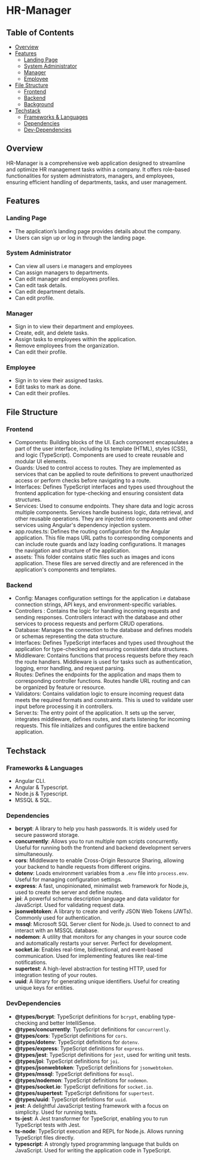 # HR-Manager

## Table of Contents
- [Overview](#overview)
- [Features](#features)
  - [Landing Page](#landing-page)
  - [System Administrator](#system-administrator)
  - [Manager](#manager)
  - [Employee](#employee)
- [File Structure](#file-structure)
  - [Frontend](#frontend)
  - [Backend](#backend)
  - [Background](#background) 
- [Techstack](#techstack)   
  - [Frameworks & Languages](#frameworks--languages)
  - [Dependencies](#dependencies)
  - [Dev-Dependencies](#devdependencies)

## Overview
HR-Manager is a comprehensive web application designed to streamline and optimize HR management tasks within a company. It offers role-based functionalities for system administrators, managers, and employees, ensuring efficient handling of departments, tasks, and user management.

## Features

### Landing Page
- The application’s landing page provides details about the company.
- Users can sign up or log in through the landing page.

### System Administrator
- Can view all users i.e managers and  employees
- Can assign managers to departments.
- Can edit manager and employees profiles. 
- Can edit task details. 
- Can edit department details.
- Can edit profile.

### Manager
- Sign in to view their department and employees.
- Create, edit, and delete tasks.
- Assign tasks to employees within the application.
- Remove employees from the organization.
- Can edit their profile.

### Employee
- Sign in to view their assigned tasks.
- Edit tasks to mark as done.
- Can edit their profiles.

## File Structure

### Frontend
- Components: Building blocks of the UI. Each component encapsulates a part of the user interface, including its template (HTML), styles (CSS), and logic (TypeScript). Components are used to create reusable and modular UI elements.
- Guards: Used to control access to routes. They are implemented as services that can be applied to route definitions to prevent unauthorized access or perform checks before navigating to a route.
- Interfaces: Defines TypeScript interfaces and types used throughout the frontend application for type-checking and ensuring consistent data structures. 
- Services: Used to consume endpoints. They share data and logic across multiple components. Services handle business logic, data retrieval, and other reusable operations. They are injected into components and other services using Angular's dependency injection system.
- app.routes.ts: Defines the routing configuration for the Angular application. This file maps URL paths to corresponding components and can include route guards and lazy loading configurations. It manages the navigation and structure of the application.
- assets: This folder contains static files such as images and icons application. These files are served directly and are referenced in the application's components and templates.

### Backend
- Config: Manages configuration settings for the application i.e database connection strings, API keys, and environment-specific variables.
- Controllers : Contains the logic for handling incoming requests and sending responses. Controllers interact with the database and other services to process requests and perform CRUD operations.
- Database:  Manages the connection to the database and defines models or schemas representing the data structure.
- Interfaces: Defines TypeScript interfaces and types used throughout the application for type-checking and ensuring consistent data structures.
- Middleware: Contains functions that process requests before they reach the route handlers. Middleware is used for tasks such as authentication, logging, error handling, and request parsing.
- Routes: Defines the endpoints for the application and maps them to corresponding controller functions. Routes handle URL routing and can be organized by feature or resource.
- Validators: Contains validation logic to ensure incoming request data meets the required formats and constraints. This is used to validate user input before processing it in controllers.
- Server.ts: The entry point of the application. It sets up the server, integrates middleware, defines routes, and starts listening for incoming requests. This file initializes and configures the entire backend application.

## Techstack

### Frameworks & Languages
- Angular CLI.
- Angular & Typescript.
- Node.js & Typescript.
- MSSQL & SQL.

### Dependencies
- **bcrypt**: A library to help you hash passwords. It is widely used for secure password storage.
- **concurrently**: Allows you to run multiple npm scripts concurrently. Useful for running both the frontend and backend development servers simultaneously.
- **cors**: Middleware to enable Cross-Origin Resource Sharing, allowing your backend to handle requests from different origins.
- **dotenv**: Loads environment variables from a `.env` file into `process.env`. Useful for managing configuration settings.
- **express**: A fast, unopinionated, minimalist web framework for Node.js, used to create the server and define routes.
- **joi**: A powerful schema description language and data validator for JavaScript. Used for validating request data.
- **jsonwebtoken**: A library to create and verify JSON Web Tokens (JWTs). Commonly used for authentication.
- **mssql**: Microsoft SQL Server client for Node.js. Used to connect to and interact with an MSSQL database.
- **nodemon**: A utility that monitors for any changes in your source code and automatically restarts your server. Perfect for development.
- **socket.io**: Enables real-time, bidirectional, and event-based communication. Used for implementing features like real-time notifications.
- **supertest**: A high-level abstraction for testing HTTP, used for integration testing of your routes.
- **uuid**: A library for generating unique identifiers. Useful for creating unique keys for entities.

### DevDependencies

- **@types/bcrypt**: TypeScript definitions for `bcrypt`, enabling type-checking and better IntelliSense.
- **@types/concurrently**: TypeScript definitions for `concurrently`.
- **@types/cors**: TypeScript definitions for `cors`.
- **@types/dotenv**: TypeScript definitions for `dotenv`.
- **@types/express**: TypeScript definitions for `express`.
- **@types/jest**: TypeScript definitions for `jest`, used for writing unit tests.
- **@types/joi**: TypeScript definitions for `joi`.
- **@types/jsonwebtoken**: TypeScript definitions for `jsonwebtoken`.
- **@types/mssql**: TypeScript definitions for `mssql`.
- **@types/nodemon**: TypeScript definitions for `nodemon`.
- **@types/socket.io**: TypeScript definitions for `socket.io`.
- **@types/supertest**: TypeScript definitions for `supertest`.
- **@types/uuid**: TypeScript definitions for `uuid`.
- **jest**: A delightful JavaScript testing framework with a focus on simplicity. Used for running tests.
- **ts-jest**: A Jest transformer for TypeScript, enabling you to run TypeScript tests with Jest.
- **ts-node**: TypeScript execution and REPL for Node.js. Allows running TypeScript files directly.
- **typescript**: A strongly typed programming language that builds on JavaScript. Used for writing the application code in TypeScript.




